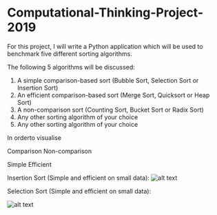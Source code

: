 # Computational-Thinking-Project-2019

For this project, I will write a Python application which will be used to benchmark five different sorting algorithms. 

The following 5 algorithms will be discussed:

1. A simple comparison-based sort (Bubble Sort, Selection Sort or Insertion Sort)
2. An efficient comparison-based sort (Merge Sort, Quicksort or Heap Sort)
3. A non-comparison sort (Counting Sort, Bucket Sort or Radix Sort)
4. Any other sorting algorithm of your choice
5. Any other sorting algorithm of your choice

In orderto visualise 

Comparison 
Non-comparison


Simple
Efficient 



Insertion Sort (Simple and efficient on small data): 
![alt text](https://upload.wikimedia.org/wikipedia/commons/4/42/Insertion_sort.gif)



Selection Sort (Simple and efficient on small data): 

![alt text](https://upload.wikimedia.org/wikipedia/commons/9/94/Selection-Sort-Animation.gif)
